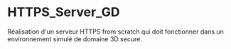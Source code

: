 # HTTPS_Server_GD
Réalisation d'un serveur HTTPS from scratch qui doit fonctionner dans un environnement simulé de domaine 3D secure.
